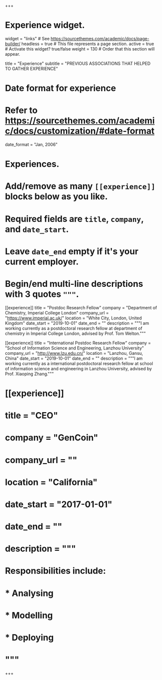 +++
# Experience widget.
widget = "links"  # See https://sourcethemes.com/academic/docs/page-builder/
headless = true  # This file represents a page section.
active = true  # Activate this widget? true/false
weight = 130  # Order that this section will appear.

title = "Experience"
subtitle = "PREVIOUS ASSOCIATIONS THAT HELPED TO GATHER EXPERIENCE"

# Date format for experience
#   Refer to https://sourcethemes.com/academic/docs/customization/#date-format
date_format = "Jan, 2006"

# Experiences.
#   Add/remove as many `[[experience]]` blocks below as you like.
#   Required fields are `title`, `company`, and `date_start`.
#   Leave `date_end` empty if it's your current employer.
#   Begin/end multi-line descriptions with 3 quotes `"""`.

[[experience]]
  title = "Postdoc Research Fellow"
  company = "Department of Chemistry, Imperial College London"
  company_url = "https://www.imperial.ac.uk/"
  location = "White City, London, United Kingdom"
  date_start = "2019-10-01"
  date_end = ""
  description = """I am working currently as a postdoctoral research fellow at department of chemistry in Imperial College London, advised by Prof. Tom Welton."""

[[experience]]
  title = "International Postdoc Research Fellow"
  company = "School of Information Science and Engineering, Lanzhou University"
  company_url = "http://www.lzu.edu.cn/"
  location = "Lanzhou, Gansu, China"
  date_start = "2019-10-01"
  date_end = ""
  description = """I am working currently as a international postdoctoral research fellow at school of information science and engineering in Lanzhou University, advised by Prof. Xiaoping Zhang."""

# [[experience]]
  # title = "CEO"
  # company = "GenCoin"
  # company_url = ""
  # location = "California"
  # date_start = "2017-01-01"
  # date_end = ""
  # description = """
  # Responsibilities include:
  
  # * Analysing
  # * Modelling
  # * Deploying
  # """  
+++
